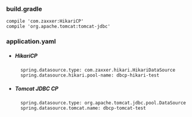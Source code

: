 ### build.gradle
    compile 'com.zaxxer:HikariCP'
    compile 'org.apache.tomcat:tomcat-jdbc'
    
### application.yaml
- ##### HikariCP
        spring.datasource.type: com.zaxxer.hikari.HikariDataSource
        spring.datasource.hikari.pool-name: dbcp-hikari-test
- ##### Tomcat JDBC CP
        spring.datasource.type: org.apache.tomcat.jdbc.pool.DataSource
        spring.datasource.tomcat.name: dbcp-tomcat-test

